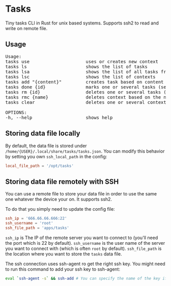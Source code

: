 # Tasks

Tiny tasks CLI in Rust for unix based systems.
Supports ssh2 to read and write on remote file.

## Usage

<pre>
Usage:
tasks use                     uses or creates new context
tasks ls                      shows the list of tasks
tasks lsa                     shows the list of all tasks from all contexts
tasks lsc                     shows the list of contexts
tasks add "{content}"         creates task based on content string
tasks done {id}               marks one or several tasks (separated by a comma) as done 
tasks rm {id}                 deletes one or several tasks (separated by a comma) based on the id 
tasks rmc {name}              deletes context based on the name
tasks clear                   deletes one or several contexts (separated by a comma) based on the name 

OPTIONS:
-h, --help                    shows help
</pre>

## Storing data file locally

By default, the data file is stored under `/home/{USER}/.local/share/tasks/tasks.json`.
You can modify this behavior by setting you own `ssh_local_path` in the config:

```toml
local_file_path = '/opt/tasks'
```

## Storing data file remotely with SSH

You can use a remote file to store your data file in order to use the same one whatever the device your on.
It supports ssh2.

To do that you simply need to  update the config file:

```toml
ssh_ip = '666.66.66.666:22' 
ssh_username = 'root'
ssh_file_path = 'apps/tasks'
```
`ssh_ip` is The IP of the remote server you want to connect to (you'll need the port which is 22 by default).
`ssh_username` is the user name of the server you want to connect with (which is often `root` by default).
`ssh_file_path` is the location where you want to store the `tasks` data file.

The ssh connection uses ssh-agent ro get the right ssh key.
You might need to run this command to add your ssh key to ssh-agent:
```bash
eval `ssh-agent -s` && ssh-add # You can specify the name of the key if you are using a different one
```
